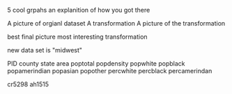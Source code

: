 5 cool grpahs
an explanition of how you got there

A picture of orgianl dataset
A transformation
A picture of the transformation

best final picture
most interesting transformation

new data set is "midwest"

PID county state  area poptotal popdensity popwhite popblack popamerindian popasian popother percwhite percblack percamerindan
   <int> <chr>  <chr> <dbl>    <int>      <dbl>    <int>    <int>         <int>    <int>    <int>     <dbl>     <dbl>         <dbl>

cr5298
ah1515
